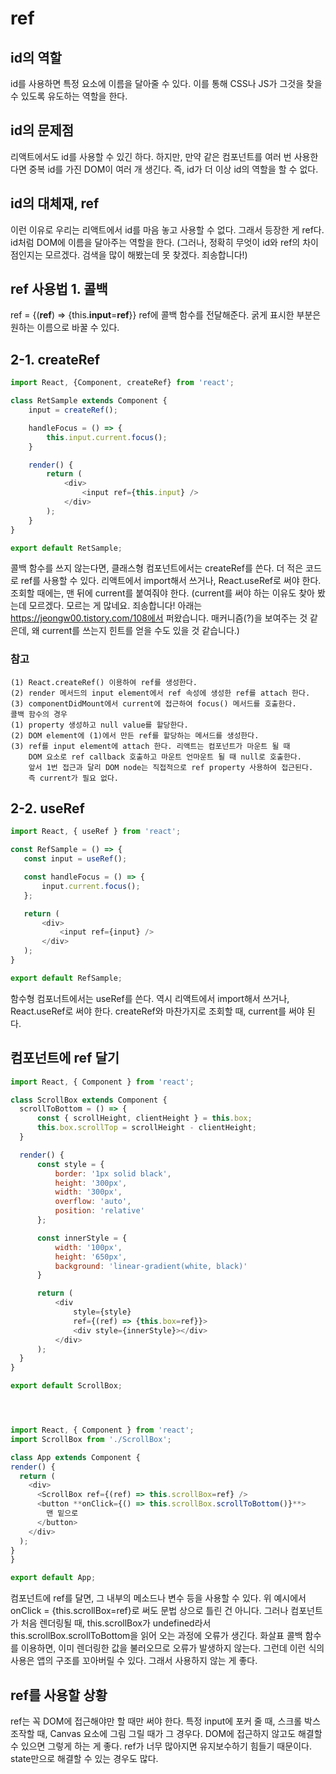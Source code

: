 # ref

## id의 역할
  id를 사용하면 특정 요소에 이름을 달아줄 수 있다. 이를 통해 CSS나 JS가 그것을 찾을 수 있도록 유도하는 역할을 한다.
  
## id의 문제점
  리액트에서도 id를 사용할 수 있긴 하다. 하지만, 만약 같은 컴포넌트를 여러 번 사용한다면 중복 id를 가진 DOM이 여러 개 생긴다. 즉, id가 더 이상 id의 역할을 할 수 없다. 

## id의 대체재, ref
  이런 이유로 우리는 리액트에서 id를 마음 놓고 사용할 수 없다. 그래서 등장한 게 ref다. id처럼 DOM에 이름을 달아주는 역할을 한다. (그러나, 정확히 무엇이 id와 ref의 차이점인지는 모르겠다. 검색을 많이 해봤는데 못 찾겠다. 죄송합니다!)
  
## ref 사용법 1. 콜백
  ref = {(**ref**) => {this.**input**=**ref**}}
  ref에 콜백 함수를 전달해준다. 굵게 표시한 부분은 원하는 이름으로 바꿀 수 있다.
## 2-1. createRef

```javascript
import React, {Component, createRef} from 'react';

class RetSample extends Component {
    input = createRef();

    handleFocus = () => {
        this.input.current.focus();
    }

    render() {
        return (
            <div>
                <input ref={this.input} />
            </div>
        );
    }
}

export default RetSample;
```
콜백 함수를 쓰지 않는다면, 클래스형 컴포넌트에서는 createRef를 쓴다. 더 적은 코드로 ref를 사용할 수 있다. 리액트에서 import해서 쓰거나, React.useRef로 써야 한다. 조회할 때에는, 맨 뒤에 current를 붙여줘야 한다.
(current를 써야 하는 이유도 찾아 봤는데 모르겠다. 모르는 게 많네요. 죄송합니다! 아래는 https://jeongw00.tistory.com/108에서 퍼왔습니다. 매커니즘(?)을 보여주는 것 같은데, 왜 current를 쓰는지 힌트를 얻을 수도 있을 것 같습니다.)
### 참고
    (1) React.createRef() 이용하여 ref를 생성한다. 
    (2) render 메서드의 input element에서 ref 속성에 생성한 ref를 attach 한다. 
    (3) componentDidMount에서 current에 접근하여 focus() 메서드를 호출한다.
    콜백 함수의 경우
    (1) property 생성하고 null value를 할당한다.
    (2) DOM element에 (1)에서 만든 ref를 할당하는 메서드를 생성한다.
    (3) ref를 input element에 attach 한다. 리액트는 컴포넌트가 마운트 될 때 
        DOM 요소로 ref callback 호출하고 마운트 언마운트 될 때 null로 호출한다. 
        앞서 1번 접근과 달리 DOM node는 직접적으로 ref property 사용하여 접근된다. 
        즉 current가 필요 없다.
## 2-2. useRef
```javascript
import React, { useRef } from 'react';

const RefSample = () => {
   const input = useRef();

   const handleFocus = () => {
       input.current.focus();
   };

   return (
       <div>
           <input ref={input} />
       </div>
   );
}

export default RefSample;
```
함수형 컴포너트에서는 useRef를 쓴다. 역시 리액트에서 import해서 쓰거나, React.useRef로 써야 한다. createRef와 마찬가지로 조회할 때, current를 써야 된다.
## 컴포넌트에 ref 달기
  ```javascript
  import React, { Component } from 'react';

class ScrollBox extends Component {
    scrollToBottom = () => {
        const { scrollHeight, clientHeight } = this.box;
        this.box.scrollTop = scrollHeight - clientHeight;
    }

    render() {
        const style = {
            border: '1px solid black',
            height: '300px',
            width: '300px',
            overflow: 'auto',
            position: 'relative'
        };

        const innerStyle = {
            width: '100px',
            height: '650px',
            background: 'linear-gradient(white, black)'
        }

        return (
            <div
                style={style}
                ref={(ref) => {this.box=ref}}>
                <div style={innerStyle}></div>
            </div>
        );
    }
}

export default ScrollBox;




import React, { Component } from 'react';
import ScrollBox from './ScrollBox';

class App extends Component {
  render() {
    return (
      <div>
        <ScrollBox ref={(ref) => this.scrollBox=ref} />
        <button **onClick={() => this.scrollBox.scrollToBottom()}**>
          맨 밑으로
        </button>
      </div>
    );
  }
}

export default App;

```
컴포넌트에 ref를 달면, 그 내부의 메소드나 변수 등을 사용할 수 있다. 위 예시에서 onClick = {this.scrollBox=ref}로 써도 문법 상으로 틀린 건 아니다. 그러나 컴포넌트가 처음 렌더링될 때, this.scrollBox가 undefined라서 this.scrollBox.scrollToBottom을 읽어 오는 과정에 오류가 생긴다. 화살표 콜백 함수를 이용하면, 이미 렌더링한 값을 불러오므로 오류가 발생하지 않는다. 그런데 이런 식의 사용은 앱의 구조를 꼬아버릴 수 있다. 그래서 사용하지 않는 게 좋다.
## ref를 사용할 상황
ref는 꼭 DOM에 접근해야만 할 때만 써야 한다. 특정 input에 포커 줄 때, 스크롤 박스 조작할 때, Canvas 요소에 그림 그릴 때가 그 경우다. DOM에 접근하지 않고도 해결할 수 있으면 그렇게 하는 게 좋다. ref가 너무 많아지면 유지보수하기 힘들기 때문이다. state만으로 해결할 수 있는 경우도 많다. 
